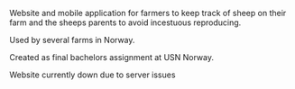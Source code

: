 Website and mobile application for farmers to keep track of sheep on their farm and the sheeps parents to avoid incestuous reproducing.

Used by several farms in Norway. 

Created as final bachelors assignment at USN Norway. 

Website currently down due to server issues 
